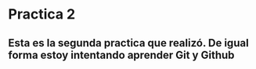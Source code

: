 # Practica 2

## Esta es la segunda practica que realizó. De igual forma estoy intentando aprender Git y Github
